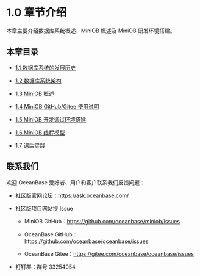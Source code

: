 # 1.0 章节介绍

本章主要介绍数据库系统概述、MiniOB 概述及 MiniOB 研发环境搭建。

## 本章目录

- [1.1 数据库系统的发展历史](2.development-of-database-system.md)
  
- [1.2 数据库系统架构](3.database-system-architecture.md)

- [1.3 MiniOB 概述](4.miniob-overview.md)

- [1.4 MiniOB GitHub/Gitee 使用说明](5.miniob-github-gitee-instructions.md)

- [1.5 MiniOB 开发调试环境搭建](6.miniob-debug-environment-setup.md)

- [1.6 MiniOB 线程模型](8.miniob-thread-model.md)

- [1.7 课后实践](9.homework.md)

## 联系我们

欢迎 OceanBase 爱好者、用户和客户联系我们反馈问题：

- 社区版官网论坛：<https://ask.oceanbase.com/>

- 社区版项目网站提 Issue

  - MiniOB GitHub：<https://github.com/oceanbase/miniob/issues>

  - OceanBase GitHub：<https://github.com/oceanbase/oceanbase/issues>

  - OceanBase Gitee：<https://gitee.com/oceanbase/oceanbase/issues>

- 钉钉群：群号 33254054
